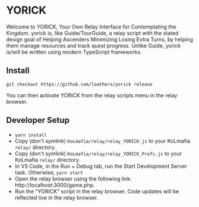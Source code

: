 # YORICK

Welcome to YORICK, Your Own Relay Interface for Contemplating the Kingdom. yorick is, like Guide/TourGuide, a relay script with the stated design goal of Helping Ascenders Minimizing Losing Extra Turns, by helping them manage resources and track quest progress. Unlike Guide, yorick is/will be written using modern TypeScript frameworks.

## Install

```
git checkout https://github.com/loathers/yorick release
```

You can then activate YORICK from the relay scripts menu in the relay browser.

## Developer Setup

- `yarn install`
- Copy (don't symlink) `KoLmafia/relay/relay_YORICK.js` to your KoLmafia `relay/` directory.
- Copy (don't symlink) `KoLmafia/relay/relay_YORICK_Prefs.js` to your KoLmafia `relay/` directory.
- In VS Code, in the Run + Debug tab, run the Start Development Server task. Otherwise, `yarn start`
- Open the relay browser using the following link: http://localhost:3000/game.php.
- Run the "YORICK" script in the relay browser. Code updates will be reflected live in the relay browser.

